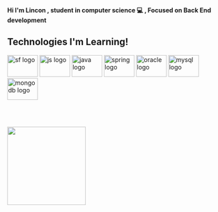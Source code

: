 
<br>
<p><b>Hi I'm Lincon , student in computer science 💻 , Focused on Back End development</b></p>

## Technologies I'm Learning!
<div>
  <img src="https://cdn.jsdelivr.net/gh/devicons/devicon/icons/salesforce/salesforce-original.svg" height="50" width="70" alt="sf logo"  />
  <img src="https://cdn.jsdelivr.net/gh/devicons/devicon/icons/javascript/javascript-plain.svg" height="50" width="70" alt="js logo"  />
  <img src="https://cdn.jsdelivr.net/gh/devicons/devicon/icons/java/java-original.svg" height="50" width="70" alt="java logo"  />
  <img src="https://cdn.jsdelivr.net/gh/devicons/devicon/icons/spring/spring-original.svg" height="50" width="70" alt="spring logo"  />
  <img src="https://cdn.jsdelivr.net/gh/devicons/devicon/icons/oracle/oracle-original.svg" height="50" width="70" alt="oracle logo"  />
  <img src="https://cdn.jsdelivr.net/gh/devicons/devicon/icons/mysql/mysql-original.svg" height="50" width="70" alt="mysql logo"  />
  <img src="https://cdn.jsdelivr.net/gh/devicons/devicon/icons/mongodb/mongodb-original.svg" height="50" width="70" alt="mongodb logo"  />
</div>

<br><br>
<div alignh="center">
  <a href="https://github.com/LinconDC">
  <img height="180em" src="https://github-readme-stats.vercel.app/api?username=LinconDC&show_icons=true&theme=highcontrast&include_all_commits=true&count_private=true"/>
</div>
